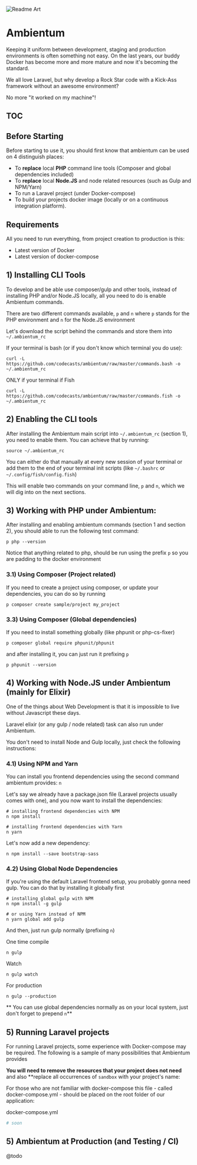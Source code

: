 ![Readme Art](https://raw.githubusercontent.com/codecasts/ambientum/master/new-readme-art.png)

# Ambientum

Keeping it uniform between development, staging and production environments is often something not easy.
On the last years, our buddy Docker has become more and more mature and now it's becoming the standard.

We all love Laravel, but why develop a Rock Star code with a Kick-Ass framework
without an awesome environment?

No more "it worked on my machine"!

## TOC


## Before Starting

Before starting to use it, you should first know that ambientum can be used on 4 distinguish places:

- To **replace** local **PHP** command line tools (Composer and global dependencies included)
- To **replace** local **Node.JS** and node related resources (such as Gulp and NPM/Yarn)
- To run a Laravel project (under Docker-compose)
- To build your projects docker image (locally or on a continuous integration platform).

## Requirements
All you need to run everything, from project creation to production is this:

- Latest version of Docker
- Latest version of docker-compose

## 1) Installing CLI Tools

To develop and be able use composer/gulp and other tools, instead of installing PHP and/or Node.JS locally, all you need to do is enable Ambientum commands.

There are two different commands available, `p` and `n` where `p` stands for the PHP environment and `n` for the Node.JS environment

Let's download the script behind the commands and store them into `~/.ambientum_rc`

If your terminal is bash (or if you don't know which terminal you do use):

```
curl -L https://github.com/codecasts/ambientum/raw/master/commands.bash -o ~/.ambientum_rc
```

ONLY if your terminal if Fish
```
curl -L https://github.com/codecasts/ambientum/raw/master/commands.fish -o ~/.ambientum_rc
```

## 2) Enabling the CLI tools
After installing the Ambientum main script into `~/.ambientum_rc` (section 1), you need to enable them. You can achieve that by running:

```
source ~/.ambientum_rc
```

You can either do that manually at every new session of your terminal or add them to the end of your terminal init scripts
 (like `~/.bashrc` or `~/.config/fish/config.fish`)

This will enable two commands on your command line, `p` and `n`, which we will dig into on the next sections.

## 3) Working with PHP under Ambientum:
After installing and enabling ambientum commands (section 1 and section 2), you should able to run the following test command:

```
p php --version
```

Notice that anything related to php, should be run using the prefix `p` so you are padding to the docker environment

### 3.1) Using Composer (Project related)
If you need to create a project using composer, or update your dependencies, you can do so by running

```
p composer create sample/project my_project
```

### 3.3) Using Composer (Global dependencies)

If you need to install something globally (like phpunit or php-cs-fixer)

```
p composer global require phpunit/phpunit
```

and after installing it, you can just run it prefixing `p`

```
p phpunit --version
```

## 4) Working with Node.JS under Ambientum (mainly for Elixir)

One of the things about Web Development is that it is impossible to live without Javascript these days.

Laravel elixir (or any gulp / node related) task can also run under Ambientum.

You don't need to install Node and Gulp locally, just check the following instructions:

### 4.1) Using NPM and Yarn

You can install you frontend dependencies using the second command ambientum provides: `n`

Let's say we already have a package.json file (Laravel projects usually comes with one), and you now want to install the dependencies:

```
# installing frontend dependencies with NPM
n npm install

# installing frontend dependencies with Yarn
n yarn
```

Let's now add a new dependency:
```
n npm install --save bootstrap-sass
```

### 4.2) Using Global Node Dependencies
If you're using the default Laravel frontend setup, you probably gonna need gulp. You can do that by installing it globally first

```
# installing global gulp with NPM
n npm install -g gulp

# or using Yarn instead of NPM
n yarn global add gulp
```

And then, just run gulp normally (prefixing `n`)

One time compile
```
n gulp
```

Watch
```
n gulp watch
```

For production
```
n gulp --production
```

** You can use global dependencies normally as on your local system, just don't forget to prepend `n`**


## 5) Running Laravel projects

For running Laravel projects, some experience with Docker-compose may be required. The following is a sample of many possibilities that Ambientum provides

**You will need to remove the resources that your project does not need** and also **replace all occurrences of `sandbox` with your project's name:

For those who are not familiar with docker-compose this file - called docker-compose.yml - should be placed on the root folder of our application:

docker-compose.yml
```yml
# soon
```

## 5) Ambientum at Production (and Testing / CI)
@todo